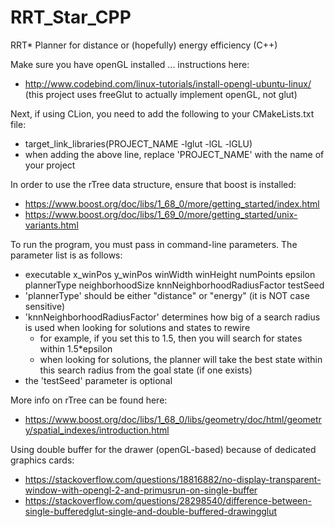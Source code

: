 # RRT_Star_CPP
RRT* Planner for distance or (hopefully) energy efficiency (C++)

Make sure you have openGL installed ... instructions here:
- http://www.codebind.com/linux-tutorials/install-opengl-ubuntu-linux/
(this project uses freeGlut to actually implement openGL, not glut)

Next, if using CLion, you need to add the following to your CMakeLists.txt file:
- target_link_libraries(PROJECT_NAME -lglut -lGL -lGLU)
- when adding the above line, replace 'PROJECT_NAME' with the name of your project

In order to use the rTree data structure, ensure that boost is installed:
- https://www.boost.org/doc/libs/1_68_0/more/getting_started/index.html
- https://www.boost.org/doc/libs/1_69_0/more/getting_started/unix-variants.html

To run the program, you must pass in command-line parameters. The parameter list is as follows:
- executable x_winPos y_winPos winWidth winHeight numPoints epsilon plannerType neighborhoodSize knnNeighborhoodRadiusFactor testSeed
- 'plannerType' should be either "distance" or "energy" (it is NOT case sensitive)
- 'knnNeighborhoodRadiusFactor' determines how big of a search radius is used when looking for solutions and states to rewire
    - for example, if you set this to 1.5, then you will search for states within 1.5*epsilon
    - when looking for solutions, the planner will take the best state within this search radius from the goal state (if one exists)
- the 'testSeed' parameter is optional


More info on rTree can be found here:
- https://www.boost.org/doc/libs/1_68_0/libs/geometry/doc/html/geometry/spatial_indexes/introduction.html

Using double buffer for the drawer (openGL-based) because of dedicated graphics cards:
- https://stackoverflow.com/questions/18816882/no-display-transparent-window-with-opengl-2-and-primusrun-on-single-buffer
- https://stackoverflow.com/questions/28298540/difference-between-single-bufferedglut-single-and-double-buffered-drawingglut
